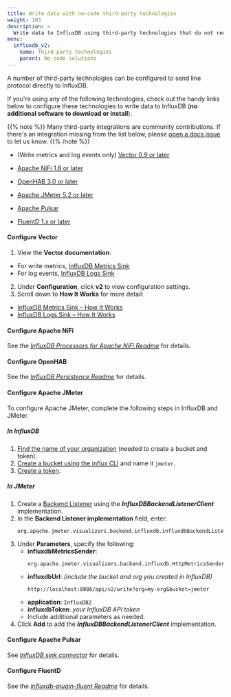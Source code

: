 ```yaml
---
title: Write data with no-code third-party technologies
weight: 103
description: >
  Write data to InfluxDB using third-party technologies that do not require coding.
menu:
  influxdb_v2:
    name: Third-party technologies
    parent: No-code solutions
---
```



A number of third-party technologies can be configured to send line protocol directly to InfluxDB.


If you're using any of the following technologies, check out the handy links below to configure these technologies to write data to InfluxDB (**no additional software to download or install**).

{{% note %}}
Many third-party integrations are community contributions. If there's an integration missing from the list below, please [open a docs issue](https://github.com/influxdata/docs-v2/issues/new/choose) to let us know.
{{% /note %}}

- (Write metrics and log events only) [Vector 0.9 or later](#configure-vector)

- [Apache NiFi 1.8 or later](#configure-apache-nifi)

- [OpenHAB 3.0 or later](#configure-openhab)

- [Apache JMeter 5.2 or later](#configure-apache-jmeter)

- [Apache Pulsar](#configure-apache-pulsar)

- [FluentD 1.x or later](#configure-fluentd)


#### Configure Vector

1. View the **Vector documentation**:
  - For write metrics, [InfluxDB Metrics Sink](https://vector.dev/docs/reference/sinks/influxdb_metrics/)
  - For log events, [InfluxDB Logs Sink](https://vector.dev/docs/reference/sinks/influxdb_logs/)
2. Under **Configuration**, click **v2** to view configuration settings.
3. Scroll down to **How It Works** for more detail:
  - [InfluxDB Metrics Sink – How It Works ](https://vector.dev/docs/reference/sinks/influxdb_metrics/#how-it-works)
  - [InfluxDB Logs Sink – How It Works](https://vector.dev/docs/reference/sinks/influxdb_logs/#how-it-works)

#### Configure Apache NiFi

See the _[InfluxDB Processors for Apache NiFi Readme](https://github.com/influxdata/nifi-influxdb-bundle#influxdb-processors-for-apache-nifi)_ for details.

#### Configure OpenHAB

See the _[InfluxDB Persistence Readme](https://github.com/openhab/openhab-addons/tree/master/bundles/org.openhab.persistence.influxdb)_ for details.

#### Configure Apache JMeter

<!-- after doc updates are made, we can simplify to: See the _[Apache JMeter User's Manual - JMeter configuration](https://jmeter.apache.org/usermanual/realtime-results.html#jmeter-configuration)_ for details. -->

To configure Apache JMeter, complete the following steps in InfluxDB and JMeter.

##### In InfluxDB

1. [Find the name of your organization](/influxdb/v2/admin/organizations/view-orgs/) (needed to create a bucket and token).
2. [Create a bucket using the influx CLI](/influxdb/v2/admin/buckets/create-bucket/#create-a-bucket-using-the-influx-cli) and name it `jmeter`.
3. [Create a token](/influxdb/v2/admin/tokens/create-token/).

##### In JMeter

1. Create a [Backend Listener](https://jmeter.apache.org/usermanual/component_reference.html#Backend_Listener) using the _**InfluxDBBackendListenerClient**_ implementation.
2. In the **Backend Listener implementation** field, enter:
    ```
    org.apache.jmeter.visualizers.backend.influxdb.influxdbBackendListenerClient
    ```
3. Under **Parameters**, specify the following:
   - **influxdbMetricsSender**:
      ```
      org.apache.jmeter.visualizers.backend.influxdb.HttpMetricsSender
      ```
   - **influxdbUrl**: _(include the bucket and org you created in InfluxDB)_
      ```
      http://localhost:8086/api/v2/write?org=my-org&bucket=jmeter
      ```
   - **application**: `InfluxDB2`
   - **influxdbToken**: _your InfluxDB API token_
   - Include additional parameters as needed.
4. Click **Add** to add the _**InfluxDBBackendListenerClient**_ implementation.

#### Configure Apache Pulsar

See _[InfluxDB sink connector](https://pulsar.apache.org/docs/en/io-influxdb-sink/)_ for details.

#### Configure FluentD

See the _[influxdb-plugin-fluent Readme](https://github.com/influxdata/influxdb-plugin-fluent)_ for details.
